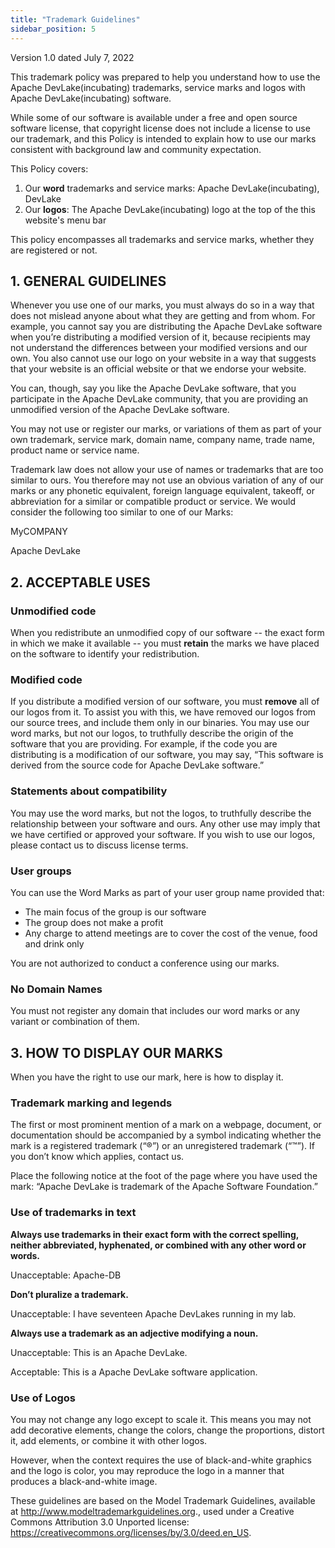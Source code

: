 ```yaml
---
title: "Trademark Guidelines"
sidebar_position: 5
---
```


Version 1.0 dated July 7, 2022

This trademark policy was prepared to help you understand how to use the Apache DevLake(incubating) trademarks, service marks and logos with Apache DevLake(incubating) software.

While some of our software is available under a free and open source software license, that copyright license does not include a license to use our trademark, and this Policy is intended to explain how to use our marks consistent with background law and community expectation.

This Policy covers:
1.	Our **word** trademarks and service marks: Apache DevLake(incubating), DevLake
2.	Our **logos**: The Apache DevLake(incubating) logo at the top of the this website's menu bar 

This policy encompasses all trademarks and service marks, whether they are registered or not.

## 1. GENERAL GUIDELINES
Whenever you use one of our marks, you must always do so in a way that does not mislead anyone about what they are getting and from whom. For example, you cannot say you are distributing the Apache DevLake software when you’re distributing a modified version of it, because recipients may not understand the differences between your modified versions and our own. 
You also cannot use our logo on your website in a way that suggests that your website is an official website or that we endorse your website.

You can, though, say you like the Apache DevLake software, that you participate in the Apache DevLake community, that you are providing an unmodified version of the Apache DevLake software.

You may not use or register our marks, or variations of them as part of your own trademark, service mark, domain name, company name, trade name, product name or service name.

Trademark law does not allow your use of names or trademarks that are too similar to ours. You therefore may not use an obvious variation of any of our marks or any phonetic equivalent, foreign language equivalent, takeoff, or abbreviation for a similar or compatible product or service. We would consider the following too similar to one of our Marks:

MyCOMPANY

Apache DevLake

## 2. ACCEPTABLE USES
### Unmodified code 
When you redistribute an unmodified copy of our software -- the exact form in which we make it available -- you must **retain** the marks we have placed on the software to identify your redistribution. 

### Modified code
If you distribute a modified version of our software, you must **remove** all of our logos from it. To assist you with this, we have removed our logos from our source trees, and include them only in our binaries. You may use our word marks, but not our logos, to truthfully describe the origin of the software that you are providing.  For example, if the code you are distributing is a modification of our software, you may say, “This software is derived from the source code for Apache DevLake software.” 

### Statements about compatibility
You may use the word marks, but not the logos, to truthfully describe the relationship between your software and ours. Any other use may imply that we have certified or approved your software.  If you wish to use our logos, please contact us to discuss license terms.

### User groups
You can use the Word Marks as part of your user group name provided that:
- The main focus of the group is our software
- The group does not make a profit
- Any charge to attend meetings are to cover the cost of the venue, food and drink only

You are not authorized to conduct a conference using our marks.

### No Domain Names
You must not register any domain that includes our word marks or any variant or combination of them.

## 3. HOW TO DISPLAY OUR MARKS
When you have the right to use our mark, here is how to display it. 

### Trademark marking and legends
The first or most prominent mention of a mark on a webpage, document, or documentation should be accompanied by a symbol indicating whether the mark is a registered trademark (“®”) or an unregistered trademark (“™”). If you don’t know which applies, contact us.

Place the following notice at the foot of the page where you have used the mark: “Apache DevLake is trademark of the Apache Software Foundation.”

### Use of trademarks in text
**Always use trademarks in their exact form with the correct spelling, neither abbreviated, hyphenated, or combined with any other word or words.**

Unacceptable: Apache-DB

**Don’t pluralize a trademark.**

Unacceptable: I have seventeen Apache DevLakes running in my lab.

**Always use a trademark as an adjective modifying a noun.** 

Unacceptable: This is an Apache DevLake. 

Acceptable: This is a Apache DevLake software application.

### Use of Logos
You may not change any logo except to scale it. This means you may not add decorative elements, change the colors, change the proportions, distort it, add elements, or combine it with other logos.

However, when the context requires the use of black-and-white graphics and the logo is color, you may reproduce the logo in a manner that produces a black-and-white image.

These guidelines are based on the Model Trademark Guidelines, available at http://www.modeltrademarkguidelines.org., used under a Creative Commons Attribution 3.0 Unported license: https://creativecommons.org/licenses/by/3.0/deed.en_US. 